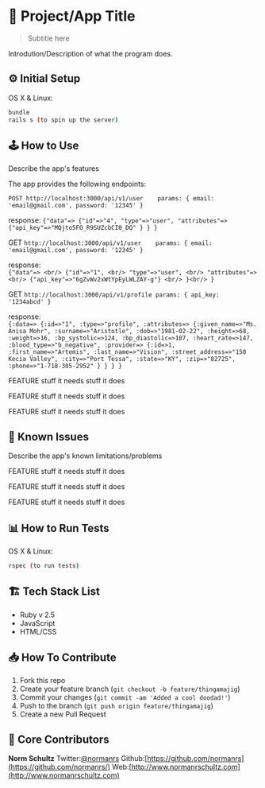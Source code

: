 # 📱 Project/App Title
> Subtitle here

Introdution/Description of what the program does.

## ⚙️ Initial Setup

OS X & Linux:

```sh
bundle
rails s (to spin up the server)
```

## 🕹 How to Use

Describe the app's features

The app provides the following endpoints:

`POST http://localhost:3000/api/v1/user    params: { email: 'email@gmail.com', password: '12345' }`

response: 
`{"data"=>
  {"id"=>"4",
   "type"=>"user",
   "attributes"=>
  		{"api_key"=>"MQjto5FO_R9SUZcbCI0_DQ"
		}
  }
}`

GET  `http://localhost:3000/api/v1/user    params: { email: 'email@gmail.com', password: '12345' }`

response: <br/>
`{"data"=> <br/>
  {"id"=>"1", <br/>
   "type"=>"user", <br/>
   "attributes"=> <br/>
  		{"api_key"=>"6gZvWv2xWtYpEyLWLZAY-g"} <br/>
  }<br/>
}`<br/>

GET  `http://localhost:3000/api/v1/profile params: { api_key: '1234abcd' }`

response:<br/>
`{:data=>
  {:id=>"1",
   :type=>"profile",
   :attributes=>
    {:given_name=>"Ms. Anisa Mohr",
     :surname=>"Aristotle",
     :dob=>"1981-02-22",
     :height=>68,
     :weight=>16,
     :bp_systolic=>124,
     :bp_diastolic=>107,
     :heart_rate=>147,
     :blood_type=>"b_negative",
     :provider=>
      {:id=>1,
       :first_name=>"Artemis",
       :last_name=>"Vision",
       :street_address=>"150 Kecia Valley",
       :city=>"Port Tessa",
       :state=>"KY",
       :zip=>"82725",
       :phone=>"1-718-305-2952"
	   }
	  }
  }
 }`

FEATURE
stuff it needs
stuff it does

FEATURE
stuff it needs
stuff it does

FEATURE
stuff it needs
stuff it does

## 🚧 Known Issues

Describe the app's known limitations/problems

FEATURE
stuff it needs
stuff it does

FEATURE
stuff it needs
stuff it does

FEATURE
stuff it needs
stuff it does

## 📊 How to Run Tests

OS X & Linux:

```sh
rspec (to run tests)
```

## 🏗 Tech Stack List

* Ruby v 2.5
* JavaScript
* HTML/CSS

## 📥 How To Contribute

1. Fork this repo
2. Create your feature branch (`git checkout -b feature/thingamajig`)
3. Commit your changes (`git commit -am 'Added a cool doodad!'`)
4. Push to the branch (`git push origin feature/thingamajig`)
5. Create a new Pull Request

## 🚀 Core Contributors

**Norm Schultz**
Twitter:[@normanrs](https://twitter.com/normanrs)
Github:[https://github.com/normanrs](https://github.com/normanrs/)
Web:[http://www.normanrschultz.com](http://www.normanrschultz.com)
